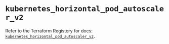 # `kubernetes_horizontal_pod_autoscaler_v2`

Refer to the Terraform Registory for docs: [`kubernetes_horizontal_pod_autoscaler_v2`](https://registry.terraform.io/providers/hashicorp/kubernetes/2.25.1/docs/resources/horizontal_pod_autoscaler_v2).
